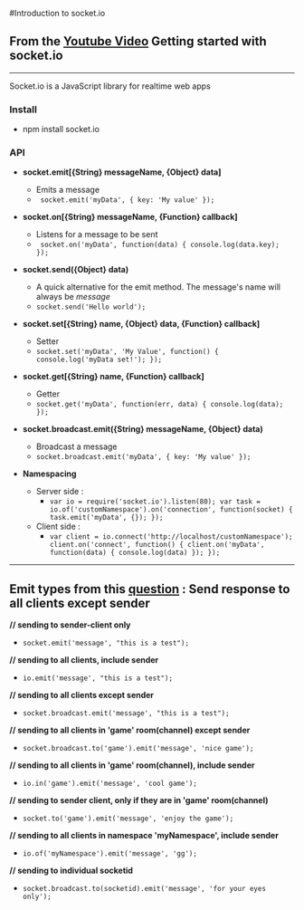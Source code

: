 #Introduction to socket.io
## From the [Youtube Video](https://www.youtube.com/watch?v=nN6gFQMr3yU) Getting started with socket.io
---

Socket.io is a JavaScript library for realtime web apps

### Install 
* npm install socket.io

### API
* **socket.emit[{String} messageName, {Object} data]**
	* Emits a message
	* `
	socket.emit('myData', {
		key: 'My value'
	});`

* **socket.on[{String} messageName, {Function} callback]**
	* Listens for a message to be sent
	* `
	socket.on('myData', function(data) {
		console.log(data.key);
	});`

* **socket.send({Object} data)**
	* A quick alternative for the emit method. The message's name will always be _message_
	* `socket.send('Hello world');`

* **socket.set[{String} name, {Object} data, {Function} callback]**
	* Setter 
	* `
	socket.set('myData', 'My Value', function() {
		console.log('myData set!');
	});
	`

* **socket.get[{String} name, {Function} callback]**
	* Getter 
	* `
	socket.get('myData', function(err, data) {
		console.log(data);
	});
	`

* **socket.broadcast.emit({String} messageName, {Object} data)** 
	* Broadcast a message 
	* `
	socket.broadcast.emit('myData', {
		key: 'My value'
	});
	`

* **Namespacing**
	* Server side :
		* `
		var io = require('socket.io').listen(80);
		var task = io.of('customNamespace').on('connection', function(socket) {
			task.emit('myData', {});
		});
		`
	* Client side :
		* `
		var client = io.connect('http://localhost/customNamespace');
		client.on('connect', function() {
			client.on('myData', function(data) {
				console.log(data)
			});
		});
		`
---

## Emit types from this [question](http://stackoverflow.com/questions/10058226/send-response-to-all-clients-except-sender-socket-io) : Send response to all clients except sender

**// sending to sender-client only**
* `socket.emit('message', "this is a test");`

**// sending to all clients, include sender**
* `io.emit('message', "this is a test");`

**// sending to all clients except sender**
* `socket.broadcast.emit('message', "this is a test");`

**// sending to all clients in 'game' room(channel) except sender**
* `socket.broadcast.to('game').emit('message', 'nice game');`

**// sending to all clients in 'game' room(channel), include sender**
* `io.in('game').emit('message', 'cool game');`

**// sending to sender client, only if they are in 'game' room(channel)**
* `socket.to('game').emit('message', 'enjoy the game');`

**// sending to all clients in namespace 'myNamespace', include sender**
* `io.of('myNamespace').emit('message', 'gg');`

**// sending to individual socketid**
* `socket.broadcast.to(socketid).emit('message', 'for your eyes only');`
